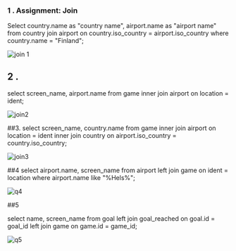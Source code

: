 ### 1 . Assignment: Join

Select country.name as "country name", airport.name as "airport name" from country join airport on country.iso_country = airport.iso_country where country.name = "Finland";

![join 1](https://github.com/user-attachments/assets/30aaf4c2-dbb6-4a29-8f7d-e47dbd15d01e)


## 2 .
select screen_name, airport.name from game inner join airport on location = ident;


![join2](https://github.com/user-attachments/assets/15447a1a-4353-4878-b9f8-b642e6f400db)



##3. select screen_name, country.name from game inner join airport on location = ident
inner join country on airport.iso_country = country.iso_country;


![join3](https://github.com/user-attachments/assets/c0d3d617-9147-46bc-b778-c76a8072d81e)


##4 
select airport.name, screen_name from airport left join game on ident = location where airport.name like "%Hels%";




![q4](https://github.com/user-attachments/assets/9ed09692-f576-4293-ae4e-828f81df11e6)


##5

select name, screen_name from goal left join goal_reached on goal.id = goal_id left join game on game.id = game_id;


![q5](https://github.com/user-attachments/assets/8ce8e68c-45e6-4666-9b61-6387634635ac)












